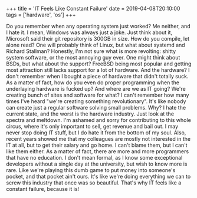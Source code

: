 +++
title = 'IT Feels Like Constant Failure'
date = 2019-04-08T20:10:00
tags = ['hardware', 'os']
+++


Do you remember when any operating system just worked? Me neither, and I hate
it. I mean, Windows was always just a joke. Just think about it, Microsoft said
their git repository is 300GB in size. How do you compile, let alone read? One
will probably think of Linux, but what about systemd and Richard Stallman?
Honestly, I'm not sure what is more revolting: shitty system software, or the
most annoying guy ever. One might think about BSDs, but what about the support?
FreeBSD being most popular and getting most attraction still lacks support for
a lot of hardware. And the hardware? I don't remember when I bought a piece of
hardware that didn't totally suck. As a matter of fact, how do you even do
proper programming when the underlaying hardware is fucked up? And where are we
as IT going? We're creating bunch of sites and software for what? I can't
remember how many times I've heard "we're creating something revolutionary".
It's like nobody can create just a regular software solving small problems.
Why? I hate the current state, and the worst is the hardware industry. Just
look at the spectra and meltdown. I'm ashamed and sorry for contributing to
this whole circus, where it's only important to sell, get revenue and bail out.
I may never stop doing IT stuff, but I do hate it from the bottom of my soul.
Also, recent years showed me that my colleagues are mostly not interested in the
IT at all, but to get their salary and go home. I can't blame them, but I can't
like them either. As a matter of fact, there are more and more programmers that
have no education. I don't mean formal, as I know some exceptional developers
without a single day at the university, but wish to know more is rare. Like
we're playing this dumb game to put money into someone's pocket, and that
pocket ain't ours. It's like we're doing everything we can to screw this
industry that once was so beautiful. That's why IT feels like a constant
failure, because it is!
